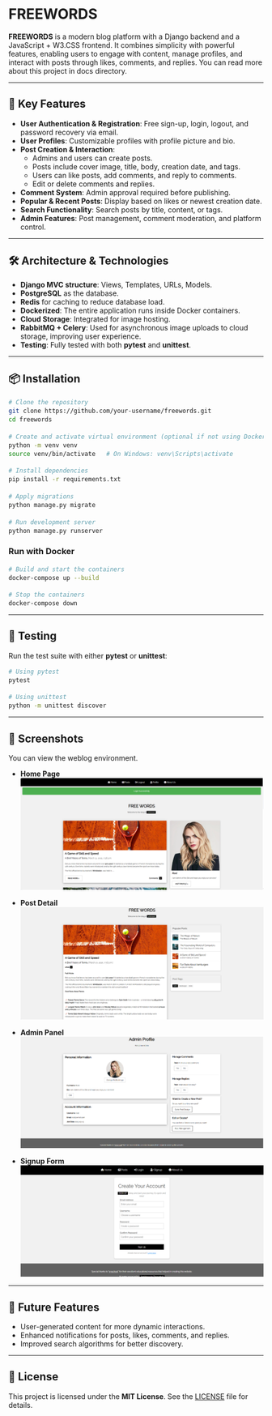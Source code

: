 # FREEWORDS

**FREEWORDS** is a modern blog platform with a Django backend and a JavaScript + W3.CSS frontend. It combines simplicity with powerful features, enabling users to engage with content, manage profiles, and interact with posts through likes, comments, and replies.
You can read more about this project in docs directory.

---

## 🚀 Key Features
- **User Authentication & Registration**: Free sign-up, login, logout, and password recovery via email.
- **User Profiles**: Customizable profiles with profile picture and bio.
- **Post Creation & Interaction**:
  - Admins and users can create posts.
  - Posts include cover image, title, body, creation date, and tags.
  - Users can like posts, add comments, and reply to comments.
  - Edit or delete comments and replies.
- **Comment System**: Admin approval required before publishing.
- **Popular & Recent Posts**: Display based on likes or newest creation date.
- **Search Functionality**: Search posts by title, content, or tags.
- **Admin Features**: Post management, comment moderation, and platform control.

---

## 🛠️ Architecture & Technologies
- **Django MVC structure**: Views, Templates, URLs, Models.
- **PostgreSQL** as the database.
- **Redis** for caching to reduce database load.
- **Dockerized**: The entire application runs inside Docker containers.
- **Cloud Storage**: Integrated for image hosting.
- **RabbitMQ + Celery**: Used for asynchronous image uploads to cloud storage, improving user experience.
- **Testing**: Fully tested with both **pytest** and **unittest**.

---

## 📦 Installation
```bash
# Clone the repository
git clone https://github.com/your-username/freewords.git
cd freewords

# Create and activate virtual environment (optional if not using Docker)
python -m venv venv
source venv/bin/activate   # On Windows: venv\Scripts\activate

# Install dependencies
pip install -r requirements.txt

# Apply migrations
python manage.py migrate

# Run development server
python manage.py runserver
```

### Run with Docker
```bash
# Build and start the containers
docker-compose up --build

# Stop the containers
docker-compose down
```

---

## 🧪 Testing
Run the test suite with either **pytest** or **unittest**:
```bash
# Using pytest
pytest

# Using unittest
python -m unittest discover
```

---

## 📸 Screenshots
You can view the weblog environment.

- **Home Page**
  ![Home Page](screenshots/home.png)

- **Post Detail**
  ![Post Detail](screenshots/post-detail.png)

- **Admin Panel**
  ![Admin Panel](screenshots/admin.png)

- **Signup Form**
  ![Signup Form](screenshots/signup.png)

---

## 🔮 Future Features
- User-generated content for more dynamic interactions.
- Enhanced notifications for posts, likes, comments, and replies.
- Improved search algorithms for better discovery.

---

## 📜 License
This project is licensed under the **MIT License**. See the [LICENSE](LICENSE) file for details.

